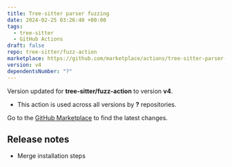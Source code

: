 ```yaml
---
title: Tree-sitter parser fuzzing
date: 2024-02-25 03:26:40 +00:00
tags:
  - tree-sitter
  - GitHub Actions
draft: false
repo: tree-sitter/fuzz-action
marketplace: https://github.com/marketplace/actions/tree-sitter-parser-fuzzing
version: v4
dependentsNumber: "?"
---
```



Version updated for **tree-sitter/fuzz-action** to version **v4**.
- This action is used across all versions by **?** repositories.

Go to the [GitHub Marketplace](https://github.com/marketplace/actions/tree-sitter-parser-fuzzing) to find the latest changes.

## Release notes

- Merge installation steps
